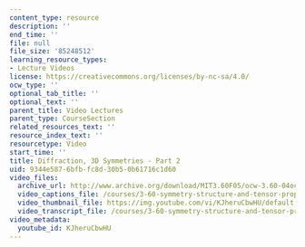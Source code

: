 ```yaml
---
content_type: resource
description: ''
end_time: ''
file: null
file_size: '85248512'
learning_resource_types:
- Lecture Videos
license: https://creativecommons.org/licenses/by-nc-sa/4.0/
ocw_type: ''
optional_tab_title: ''
optional_text: ''
parent_title: Video Lectures
parent_type: CourseSection
related_resources_text: ''
resource_index_text: ''
resourcetype: Video
start_time: ''
title: Diffraction, 3D Symmetries - Part 2
uid: 9344e587-6bfb-fc8d-30b5-0b61716c1d60
video_files:
  archive_url: http://www.archive.org/download/MIT3.60F05/ocw-3.60-04oct2005-pt2-220k.mp4
  video_captions_file: /courses/3-60-symmetry-structure-and-tensor-properties-of-materials-fall-2005/fb1e18f1e15d5611b581280c3d204506_KJheruCbwHU.vtt
  video_thumbnail_file: https://img.youtube.com/vi/KJheruCbwHU/default.jpg
  video_transcript_file: /courses/3-60-symmetry-structure-and-tensor-properties-of-materials-fall-2005/4b0490c16f16f668f23abd701a1910d1_KJheruCbwHU.pdf
video_metadata:
  youtube_id: KJheruCbwHU
---
```

